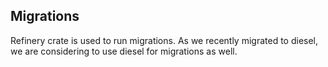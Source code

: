 ## Migrations

Refinery crate is used to run migrations.
As we recently migrated to diesel, we are considering to use diesel for migrations as well.
